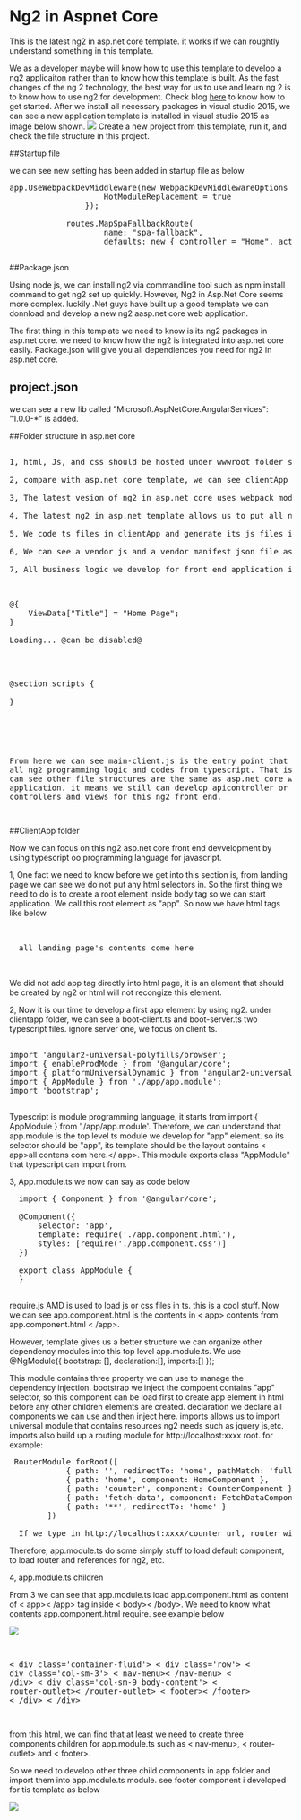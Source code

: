 # Ng2 in Aspnet Core

This is the latest ng2 in asp.net core template. it works if we can roughtly understand something in this template. 

We as a developer maybe will know how to use this template to develop a ng2 applicaiton rather than to know how this template is built. As the fast changes of the ng 2 technology, the best way for us to use and learn ng 2 is to know how to use ng2 for development. Check blog <a href="http://blog.stevensanderson.com/2016/10/04/angular2-template-for-visual-studio/">here</a> to know how to get started. After we install all necessary packages in visual studio 2015, we can see a new application template is installed in visual studio 2015 as image below shown.
<img src="0ts1.png">
Create a new project from this template, run it, and check the file structure in this project.

##Startup file

we can see new setting has been added in startup file as below

<pre>
app.UseWebpackDevMiddleware(new WebpackDevMiddlewareOptions {
                    HotModuleReplacement = true
                });

            routes.MapSpaFallbackRoute(
                    name: "spa-fallback",
                    defaults: new { controller = "Home", action = "Index" });

</pre>

##Package.json

Using node js, we can install ng2 via commandline tool such as npm install command to get ng2 set up quickly. However, Ng2 in Asp.Net Core seems more complex. luckily .Net guys have built up a good template we can donnload and develop a new ng2 aasp.net core web application.

The first thing in this template we need to know is its ng2 packages in asp.net core. we need to know how the ng2 is integrated into asp.net core easily. Package.json will give you all dependiences you need for ng2 in asp.net core. 

## project.json 

we can see a new lib called "Microsoft.AspNetCore.AngularServices": "1.0.0-*" is added.


##Folder structure in asp.net core

<pre>

1, html, Js, and css should be hosted under wwwroot folder so they can be accessed from public. We do not use typescript in html, therefore, we do not need to put typescript in wwwroot. 

2, compare with asp.net core template, we can see clientApp folder and webpack.config.js are new in this ng2 asp.net core application.

3, The latest vesion of ng2 in asp.net core uses webpack module bundler to replace system.js.

4, The latest ng2 in asp.net template allows us to put all ng2 front end in clientApp folder.

5, We code ts files in clientApp and generate its js files in wwwroot folder for html page access. This process is completed by webpack.config.js component.

6, We can see a vendor js and a vendor manifest json file as well as a main-client.js file in wwwroot folder. vendor js bundles all resource js files we used in here such as jquery.js file ,etc. This can speed up the page load and improve the web performance.

7, All business logic we develop for front end application is wrapped in main-client.js file. from index.cshtml file in /views/home/ folder, we can see how landing page is made in this template:

<pre>

@{
    ViewData["Title"] = "Home Page";
}

<app asp-prerender-module="ClientApp/dist/main-server">Loading...</app> @can be disabled@

<script src="~/dist/vendor.js" asp-append-version="true"></script>

@section scripts {
    <script src="~/dist/main-client.js" asp-append-version="true"></script>
}

</pre>

From here we can see main-client.js is the entry point that contains all ng2 programming logic and codes from typescript. That is it. We now can see other file structures are the same as asp.net core web application. it means we still can develop apicontroller or mvc controllers and views for this ng2 front end.

</pre>

##ClientApp folder

Now we can focus on this ng2 asp.net core front end devvelopment by using typescript oo programming language for javascript. 

1, One fact we need to know before we get into this section is, from landing page we can see we do not put any html selectors in. So the first thing we need to do is to create a root element inside body tag so we can start application. We call this root element as "app". So now we have html tags like below

<pre>
  <body>
  <app>
  all landing page's contents come here
  </app>
  </body>
</pre>

We did not add app tag directly into html page, it is an element that should be created by ng2 or html will not recongize this element.

2, Now it is our time to develop a first app element by using ng2. under clientapp folder, we can see a boot-client.ts and boot-server.ts two typescript files. ignore server one, we focus on client ts.

<pre>

import 'angular2-universal-polyfills/browser';
import { enableProdMode } from '@angular/core';
import { platformUniversalDynamic } from 'angular2-universal';
import { AppModule } from './app/app.module';
import 'bootstrap';

</pre>

Typescript is module programming language, it starts from import { AppModule } from './app/app.module'. Therefore, we can understand that app.module is the top level ts module we develop for "app" element. so its selector should be "app", its template should be the layout contains < app>all contens com here.</ app>. This module exports class "AppModule" that typescript can import from. 

3, App.module.ts we now can say as code below

<pre>
  import { Component } from '@angular/core';

  @Component({
      selector: 'app',
      template: require('./app.component.html'),
      styles: [require('./app.component.css')]
  })
  
  export class AppModule {
  }
  
</pre>

require.js AMD is used to load js or css files in ts. this is a cool stuff. Now we can see app.component.html is the contents in < app> contents from app.component.html < /app>. 

However, template gives us a better structure we can organize other dependency modules into this top level app.module.ts. We use @NgModule({
bootstrap: [],
declaration:[],
imports:[]
});

This module contains three property we can use to manage the dependency injection. bootstrap we inject the compoent contains "app" selector, so this component can be load first to create app element in html before any other children elements are created. declaration we declare all components we can use and then inject here. imports allows us to import universal module that contains resources ng2 needs such as jquery js,etc. imports also build up a routing module for http://localhost:xxxx root. for example: 

<pre>
 RouterModule.forRoot([
            { path: '', redirectTo: 'home', pathMatch: 'full' },
            { path: 'home', component: HomeComponent },
            { path: 'counter', component: CounterComponent },
            { path: 'fetch-data', component: FetchDataComponent },
            { path: '**', redirectTo: 'home' }
        ])

  If we type in http://localhost:xxxx/counter url, router will load Countercomponent for page. 
</pre>

Therefore, app.module.ts do some simply stuff to load default component, to load router and references for ng2, etc.

4, app.module.ts children

From 3 we can see that app.module.ts load app.component.html as content of < app>< /app> tag inside < body>< /body>.
We need to know what contents app.component.html require. see example below

<img src="0ts2.png">
<pre>

< div class='container-fluid'>
    < div class='row'>
        < div class='col-sm-3'>
            < nav-menu>< /nav-menu>
        < /div>
        < div class='col-sm-9 body-content'>
            < router-outlet>< /router-outlet> 
            < footer>< /footer>
        < /div>
    < /div>
   
    
</pre>

from this html, we can find that at least we need to create three components children for app.module.ts such as  < nav-menu>,
 < router-outlet> and  < footer>.
 
 So we need to develop other three child components in app folder and import them into app.module.ts module. see footer component i developed for tis template as below
 
 <img src="0ts3.png">
 
 





